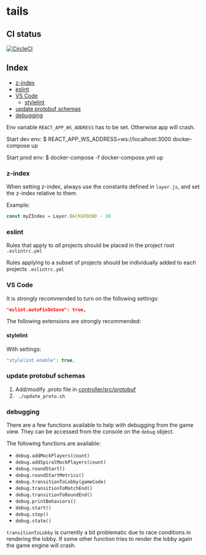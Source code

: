 # tails

## CI status
[![CircleCI](https://circleci.com/gh/sajmoni/tails.svg?style=svg&circle-token=730c3b9ac413e0d54208d17994f02b2cec5d7a72)](https://circleci.com/gh/sajmoni/tails)

## Index
* [z-index](#z-index)
* [eslint](#eslint)
* [VS Code](#vs-code)
   * [stylelint](#stylelint)
* [update protobuf schemas](#update-protobuf-schemas)
* [debugging](#debugging)

Env variable `REACT_APP_WS_ADDRESS` has to be set. 
Otherwise app will crash.

Start dev env:
$ REACT_APP_WS_ADDRESS=ws://localhost:3000 docker-compose up

Start prod env:
$ docker-compose -f docker-compose.yml up

### z-index

When setting z-index, always use the constants defined in `layer.js`, and set the z-index relative to them.

Example:

```js
const myZIndex = Layer.BACKGROUND - 10
```

### eslint

Rules that apply to _all_ projects should be placed in the project root `.eslintrc.yml`

Rules applying to a subset of projects should be individually added to each projects `.eslintrc.yml`

### VS Code

It is strongly recommended to turn on the following settings:

```json
"eslint.autoFixOnSave": true,
```

The following extensions are strongly recommended:

#### stylelint

With settings:

```js
"stylelint.enable": true,
```

### update protobuf schemas
1. Add/modify .proto file in [controller/src/protobuf](controller/src/protobuf)
1. ` ./update_proto.sh`

### debugging
There are a few functions available to help with debugging from the game view.
They can be accessed from the console on the `debug` object.

The following functions are available:

* `debug.addMockPlayers(count)`
* `debug.addSpiralMockPlayers(count)`
* `debug.roundStart()`
* `debug.roundStartMetrics()`
* `debug.transitionToLobby(gameCode)`
* `debug.transitionToMatchEnd()`
* `debug.transitionToRoundEnd()`
* `debug.printBehaviors()`
* `debug.start()`
* `debug.stop()`
* `debug.state()`

`transitionToLobby` is currently a bit problematic due to race conditions in rendering the lobby.
If some other function tries to render the lobby again the game engine will crash.
